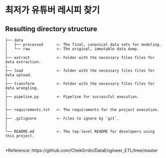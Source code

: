 # 최저가 유튜버 레시피 찾기
## Resulting directory structure

    ├── data
    │   ├── processed      <- The final, canonical data sets for modeling.
    │   └── raw            <- The original, immutable data dump.
    │
    ├── extract            <- Folder with the necessary files files for data extraction.
    |
    ├── load               <- folder with the necessary files files for data upload.
    │
    ├── transform          <- Folder with the necessary files files for data wrangling.
    │
    ├── pipeline.py        <- Pipeline for successful execution.
    │
    │        
    ├── requirements.txt   <- The requirements for the project execution.
    │
    ├── .gitignore         <- Files to ignore by `git`.
    │
    │
    └── README.md          <- The top-level README for developers using this project.
<br>
    *Reference: https://github.com/Chek0rrdn/DataEngineer_ETL/tree/master
